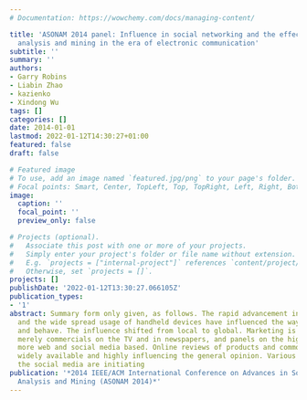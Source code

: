 ```yaml
---
# Documentation: https://wowchemy.com/docs/managing-content/

title: 'ASONAM 2014 panel: Influence in social networking and the effective of its
  analysis and mining in the era of electronic communication'
subtitle: ''
summary: ''
authors:
- Garry Robins
- Liabin Zhao
- kazienko
- Xindong Wu
tags: []
categories: []
date: 2014-01-01
lastmod: 2022-01-12T14:30:27+01:00
featured: false
draft: false

# Featured image
# To use, add an image named `featured.jpg/png` to your page's folder.
# Focal points: Smart, Center, TopLeft, Top, TopRight, Left, Right, BottomLeft, Bottom, BottomRight.
image:
  caption: ''
  focal_point: ''
  preview_only: false

# Projects (optional).
#   Associate this post with one or more of your projects.
#   Simply enter your project's folder or file name without extension.
#   E.g. `projects = ["internal-project"]` references `content/project/deep-learning/index.md`.
#   Otherwise, set `projects = []`.
projects: []
publishDate: '2022-01-12T13:30:27.066105Z'
publication_types:
- '1'
abstract: Summary form only given, as follows. The rapid advancement in technology
  and the wide spread usage of handheld devices have influenced the way people communicate
  and behave. The influence shifted from local to global. Marketing is moving from
  merely commercials on the TV and in newspapers, and panels on the highways into
  more web and social media based. Online reviews of products and commodities are
  widely available and highly influencing the general opinion. Various po stings on
  the social media are initiating
publication: '*2014 IEEE/ACM International Conference on Advances in Social Networks
  Analysis and Mining (ASONAM 2014)*'
---
```

